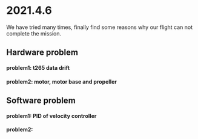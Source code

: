 # 2021.4.6

We have tried many times, finally find some reasons why our flight can not complete the mission.

## Hardware problem 

#### problem1: t265 data drift



#### problem2: motor, motor base and propeller



 ## Software problem

#### problem1: PID of velocity controller 



#### problem2:



